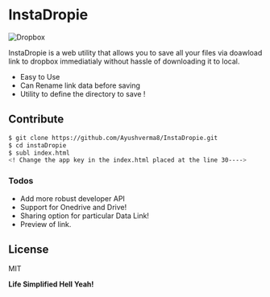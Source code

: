 # InstaDropie

![Dropbox](http://www.iconsdb.com/icons/preview/caribbean-blue/dropbox-xxl.png)

InstaDropie is a web utility that allows you to save all your files via doawload link to dropbox immediatialy without hassle of downloading it to local.

  - Easy to Use
  - Can Rename link data before saving
  - Utility to define the directory to save !





## Contribute
```sh
$ git clone https://github.com/Ayushverma8/InstaDropie.git
$ cd instaDropie
$ subl index.html 
<! Change the app key in the index.html placed at the line 30---->
```


### Todos

 - Add more robust developer API
 - Support for Onedrive and Drive! 
 - Sharing option for particular Data Link!
 - Preview of link.

License
----

MIT


**Life Simplified Hell Yeah!**


